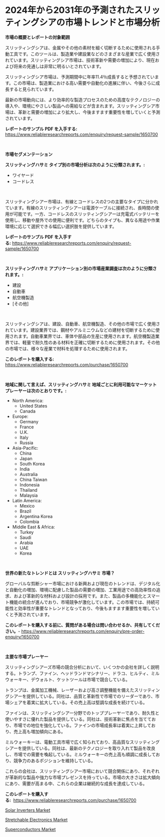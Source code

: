 <p><h1>2024年から2031年の予測されたスリッティングシアの市場トレンドと市場分析</h1></p><p><strong>市場の概要とレポートの対象範囲</strong></p>
<p><p>スリッティングシアは、金属やその他の素材を細く切断するために使用される手動工具です。このツールは、製造業や建設業などのさまざまな産業で広く使用されています。スリッティングシア市場は、技術革新や需要の増加により、現在および将来の見通しは非常に明るいとされています。</p><p>スリッティングシア市場は、予測期間中に年率11.4％成長すると予想されています。この市場は、製造業における高い需要や自動化の進展に伴い、今後さらに成長すると見られています。</p><p>最新の市場動向には、より効率的な製造プロセスのための高度なテクノロジーの導入や、環境にやさしい製品への需給などが含まれます。スリッティングシア市場は、革新と需要の増加により拡大し、今後ますます重要性を増していくと予測されています。</p></p>
<p><strong>レポートのサンプル PDF を入手する:</strong> <a href="https://www.reliableresearchreports.com/enquiry/request-sample/1650700">https://www.reliableresearchreports.com/enquiry/request-sample/1650700</a></p>
<p>&nbsp;</p>
<p><strong>市場セグメンテーション</strong></p>
<p><strong>スリッティングハサミ タイプ別の市場分析は次のように分類されます。:</strong></p>
<p><ul><li>ワイヤード</li><li>コードレス</li></ul></p>
<p>&nbsp;</p>
<p><p>スリッティングシアー市場は、有線とコードレスの2つの主要なタイプに分かれています。有線のスリッティングシアーは電源ケーブルに接続され、長時間の使用が可能です。一方、コードレスのスリッティングシアーは充電式バッテリーを使用し、移動や屋外での使用に便利です。どちらのタイプも、異なる用途や作業環境に応じて選択できる幅広い選択肢を提供しています。</p></p>
<p><strong>レポートのサンプル PDF を入手する:</strong>&nbsp;<a href="https://www.reliableresearchreports.com/enquiry/request-sample/1650700">https://www.reliableresearchreports.com/enquiry/request-sample/1650700</a></p>
<p>&nbsp;</p>
<p><strong> スリッティングハサミ アプリケーション別の市場産業調査は次のように分類されます。:</strong></p>
<p><ul><li>建設</li><li>自動車</li><li>航空機製造</li><li>[その他]</li></ul></p>
<p>&nbsp;</p>
<p><p>スリッティングシアは、建設、自動車、航空機製造、その他の市場で広く使用されています。建設業界では、鋼材やアルミニウムなどの建材を切断するために使用されます。自動車業界では、車体や部品の生産に使用されます。航空機製造業界では、軽量で耐久性のある材料を正確に切断するために使用されます。その他の市場では、様々な産業で材料を処理するために使用されます。</p></p>
<p><strong>このレポートを購入する:</strong>&nbsp; <a href="https://www.reliableresearchreports.com/purchase/1650700">https://www.reliableresearchreports.com/purchase/1650700</a></p>
<p>&nbsp;</p>
<p><strong>地域に関して言えば、スリッティングハサミ 地域ごとに利用可能なマーケットプレーヤーは次のとおりです。:</strong></p>
<p><ul>
    <li>
        North America:
        <ul>
            <li>United States</li>
            <li>Canada</li>
        </ul>
    </li>
    <li>
        Europe:
        <ul>
            <li>Germany</li>
            <li>France</li>
            <li>U.K.</li>
            <li>Italy</li>
            <li>Russia</li>
        </ul>
    </li>
    <li>
        Asia-Pacific:
        <ul>
            <li>China</li>
            <li>Japan</li>
            <li>South Korea</li>
            <li>India</li>
            <li>Australia</li>
            <li>China Taiwan</li>
            <li>Indonesia</li>
            <li>Thailand</li>
            <li>Malaysia</li>
        </ul>
    </li>
    <li>
        Latin America:
        <ul>
            <li>Mexico</li>
            <li>Brazil</li>
            <li>Argentina Korea</li>
            <li>Colombia</li>
        </ul>
    </li>
    <li>
        Middle East & Africa:
        <ul>
            <li>Turkey</li>
            <li>Saudi</li>
            <li>Arabia</li>
            <li>UAE</li>
            <li>Korea</li>
        </ul>
    </li>
    </ul></p>
<p>&nbsp;</p>
<p><strong>世界の新たなトレンドとは スリッティングハサミ 市場？</strong></p>
<p><p>グローバルな剪断シャー市場における新興および現在のトレンドは、デジタル化と自動化の増加、環境に配慮した製品の需要の増加、工業用途での高効率性の追求、および革新的な材料および設計の採用です。また、製品の多機能化とスマート機能の統合が進んでおり、市場競争が激化しています。この市場では、持続可能性と効率性が重要なトレンドとなっており、今後もますます重要性を増していくと予測されています。</p></p>
<p><strong>このレポートを購入する前に、質問がある場合は問い合わせるか、共有してください。</strong>- <a href="https://www.reliableresearchreports.com/enquiry/pre-order-enquiry/1650700">https://www.reliableresearchreports.com/enquiry/pre-order-enquiry/1650700</a></p>
<p>&nbsp;</p>
<p><strong>主要な市場プレーヤー</strong></p>
<p><p>スリッティングシアーズ市場の競合分析において、いくつかの会社を詳しく説明する。トランプ、ファイン、ヘッドランドマシナリー、ドラコ、ヒルティ、ミルウォーキー、デウォルト、ケットツールは市場で競合している。</p><p>トランプは、金属加工機械、レーザーおよび高さ調整機能を備えたスリッティングシアーを提供している。同社は、品質と革新性で市場でのリーダーであり、市場シェアを着実に拡大している。その売上高は堅調な成長を続けている。</p><p>ファインは、スリッティングシアー分野でのトッププレーヤーであり、耐久性と使いやすさに優れた製品を提供している。同社は、技術革新に焦点を当てており、市場での地位を強化している。ファインの市場成長率は着実に上昇しており、売上高も増加傾向にある。</p><p>ミルウォーキーは、電動工具市場で広く知られており、高品質なスリッティングシアーを提供している。同社は、最新のテクノロジーを取り入れて製品を改良し、市場での需要を喚起している。ミルウォーキーの売上高も順調に成長しており、競争力のあるポジションを維持している。</p><p>これらの会社は、スリッティングシアー市場において競合関係にあり、それぞれが革新的な製品や強力な市場プレゼンスを持っている。市場の大きさは拡大傾向にあり、需要が高まる中、これらの企業は継続的な成長を達成している。</p></p>
<p><strong>このレポートを購入する:</strong>&nbsp;&nbsp;<a href="https://www.reliableresearchreports.com/purchase/1650700">https://www.reliableresearchreports.com/purchase/1650700</a></p>
<p><p><a href="https://github.com/GroverBarry/Market-Research-Report-List-4/blob/main/solar-inverters-market.md">Solar Inverters Market</a></p><p><a href="https://github.com/lylyparadise/Market-Research-Report-List-2/blob/main/stretchable-electronics-market.md">Stretchable Electronics Market</a></p><p><a href="https://github.com/johnbach50/Market-Research-Report-List-2/blob/main/superconductors-market.md">Superconductors Market</a></p></p>